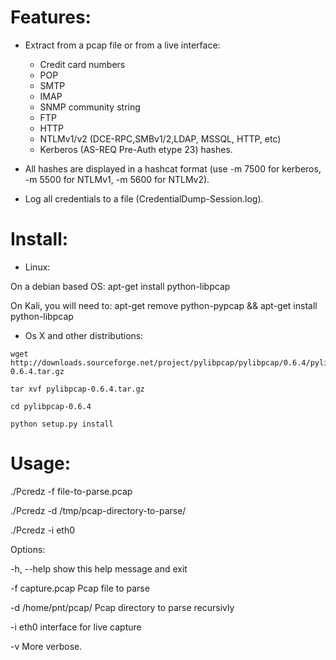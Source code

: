 # Features:

- Extract from a pcap file or from a live interface:
  - Credit card numbers
  - POP
  - SMTP
  - IMAP
  - SNMP community string
  - FTP
  - HTTP
  - NTLMv1/v2 (DCE-RPC,SMBv1/2,LDAP, MSSQL, HTTP, etc)
  - Kerberos (AS-REQ Pre-Auth etype 23) hashes.

- All hashes are displayed in a hashcat format (use -m 7500 for kerberos, -m 5500 for NTLMv1, -m 5600 for NTLMv2).
- Log all credentials to a file (CredentialDump-Session.log).

# Install:

- Linux:

On a debian based OS: apt-get install python-libpcap

On Kali, you will need to: apt-get remove python-pypcap && apt-get install python-libpcap

- Os X and other distributions: 
```
wget http://downloads.sourceforge.net/project/pylibpcap/pylibpcap/0.6.4/pylibpcap-0.6.4.tar.gz

tar xvf pylibpcap-0.6.4.tar.gz

cd pylibpcap-0.6.4

python setup.py install
```

# Usage:
 
./Pcredz -f file-to-parse.pcap

./Pcredz -d /tmp/pcap-directory-to-parse/

./Pcredz -i eth0

Options:

  -h, --help          show this help message and exit

  -f capture.pcap     Pcap file to parse

  -d /home/pnt/pcap/  Pcap directory to parse recursivly

  -i eth0             interface for live capture

  -v                  More verbose.




